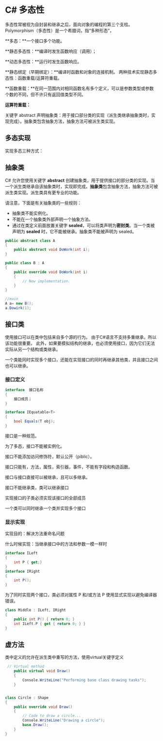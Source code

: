 # C# 多态性

多态性常被视为自封装和继承之后，面向对象的编程的第三个支柱。 Polymorphism（多态性）是一个希腊词，指“多种形态”，

**多态：**一个接口多个功能。

**静态多态性：**编译时发生函数响应（调用）；

**动态多态性：**运行时发生函数响应。

**静态绑定（早期绑定）：**编译时函数和对象的连接机制。 两种技术实现静态多态性：函数重载/运算符重载。

**函数重载：**在同一范围内对相同函数名有多个定义，可以是参数类型或参数个数的不同，但不许只有返回值类型不同。

**运算符重载：**

关键字 abstract 声明抽象类：用于接口部分类的实现（派生类继承抽象类时，实现完成）。抽象类包含抽象方法，抽象方法可被派生类实现。

## 多态实现

实现多态三种方式：

## 抽象类

C# 允许您使用关键字 **abstract** 创建抽象类，用于提供接口的部分类的实现。当一个派生类继承自该抽象类时，实现即完成。**抽象类**包含抽象方法，抽象方法可被派生类实现。派生类具有更专业的功能。

请注意，下面是有关抽象类的一些规则：

- 抽象类不能实例化。
- 不能在一个抽象类外部声明一个抽象方法。
- 通过在类定义前面放置关键字 **sealed**，可以将类声明为**密封类**。当一个类被声明为 **sealed** 时，它不能被继承。抽象类不能被声明为 sealed。

```c#
public abstract class A
{
    public abstract void DoWork(int i);
}

public class B : A
{
    public override void DoWork(int i)
    {
        // New implementation.
    }
}

//main
A a= new B();
a.Dowirk(1);

```

## 接口类

使用接口可以在类中包括来自多个源的行为。 由于C#语言不支持多重继承，所以该功能很重要。  此外，如果要模拟结构的继承，也必须使用接口，因为它们无法实际从另一个结构或类继承。

一个类能同时实现多个接口，还能在实现接口的同时再继承其他类，并且接口之间也可以继承。

### 接口定义

```c#
interface  接口名称
{
    接口成员；
}

interface IEquatable<T>
{
    bool Equals(T obj);
}

```

接口是一种规范。

为了多态，接口不能被实例化。

接口不能添加访问修饰符，默认公开（piblic）。

接口只能有，方法，属性，索引器，事件，不能有字段和构造函数。

接口与接口直接可以被继承，且可以多继承。

接口不能继承类，类可以继承接口

实现接口的子类必须实现该接口的全部成员

一个类可以同时继承一个类并实现多个接口

### 显示实现

实现目的：解决方法重命名问题

什么时候实现：当继承接口中的方法和参数一模一样时

```c#
interface ILeft
{
    int P { get;}
}
interface IRight
{
    int P();
}
```

为了同时实现两个接口，类必须对属性 P 和/或方法 P 使用显式实现以避免编译器错误。

```c#
class Middle : ILeft, IRight
{
    public int P() { return 0; }
    int ILeft.P { get { return 0; } }
}
```

## 虚方法

类中定义的允许在派生类中重写的方法，使用virtual关键字定义

```c#
 // Virtual method
    public virtual void Draw()
    {
        Console.WriteLine("Performing base class drawing tasks");
    }


class Circle : Shape
{
    public override void Draw()
    {
        // Code to draw a circle...
        Console.WriteLine("Drawing a circle");
        base.Draw();
    }
}


```

